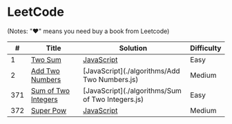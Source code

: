 # LeetCode 

(Notes: "&hearts;" means you need buy a book from Leetcode)

| # | Title | Solution | Difficulty |
|---| ----- | -------- | ---------- |
|1|[Two Sum](https://oj.leetcode.com/problems/two-sum/)| [JavaScript](./algorithms/TwoSum.js)|Easy|
|2|[Add Two Numbers](https://oj.leetcode.com/problems/add-two-numbers/)| [JavaScript](./algorithms/Add Two Numbers.js)|Medium|
|371|[Sum of Two Integers](https://leetcode.com/problems/sum-of-two-integers/)| [JavaScript](./algorithms/Sum of Two Integers.js)|Easy|
|372|[Super Pow](https://leetcode.com/problems/super-pow/)| [JavaScript](./algorithms/superPow.js)|Medium|
	